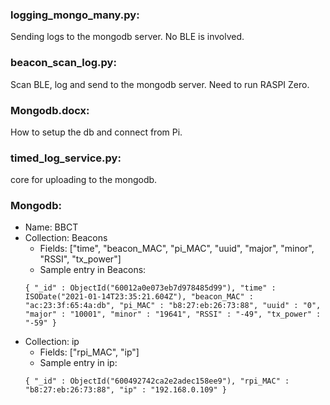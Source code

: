 
### logging_mongo_many.py: 
Sending logs to the mongodb server. No BLE is involved.

### beacon_scan_log.py: 
Scan BLE, log and send to the mongodb server. Need to run RASPI Zero.

### Mongodb.docx: 
How to setup the db and connect from Pi.

### timed_log_service.py: 
core for uploading to the mongodb.

### Mongodb:
* Name: BBCT
* Collection: Beacons
  * Fields: ["time", "beacon_MAC", "pi_MAC", "uuid", "major", "minor", "RSSI", "tx_power"]
  * Sample entry in Beacons: 
  ```
  { "_id" : ObjectId("60012a0e073eb7d978485d99"), "time" : ISODate("2021-01-14T23:35:21.604Z"), "beacon_MAC" : "ac:23:3f:65:4a:db", "pi_MAC" : "b8:27:eb:26:73:88", "uuid" : "0", "major" : "10001", "minor" : "19641", "RSSI" : "-49", "tx_power" : "-59" }
  ```
* Collection: ip
  * Fields: ["rpi_MAC", "ip"]
  * Sample entry in ip: 
  ```
  { "_id" : ObjectId("600492742ca2e2adec158ee9"), "rpi_MAC" : "b8:27:eb:26:73:88", "ip" : "192.168.0.109" }
  ```
